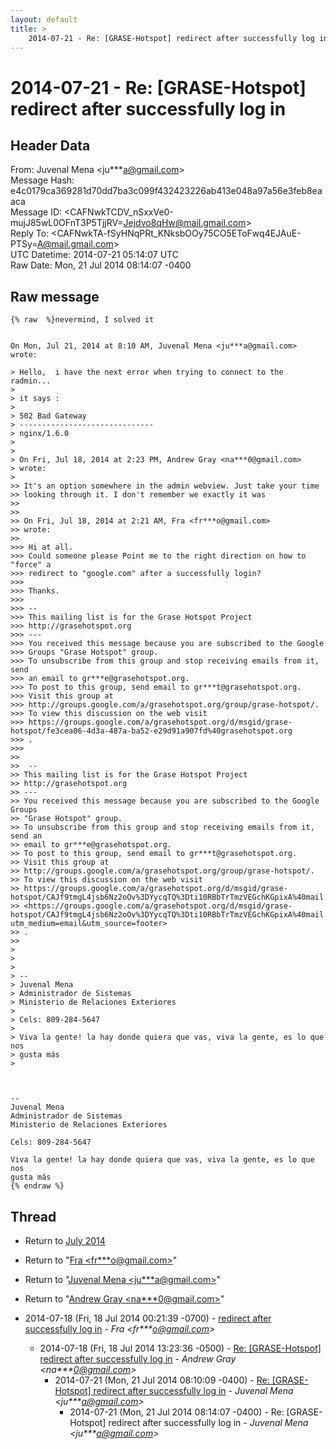 ```yaml
---
layout: default
title: >
    2014-07-21 - Re: [GRASE-Hotspot] redirect after successfully log in
---
```


# 2014-07-21 - Re: [GRASE-Hotspot] redirect after successfully log in

## Header Data

From: Juvenal Mena \<ju***a@gmail.com\><br>
Message Hash: e4c0179ca369281d70dd7ba3c099f432423226ab413e048a97a56e3feb8eaaca<br>
Message ID: \<CAFNwkTCDV_nSxxVe0-mujJ85wL0OFnT3P5TjjRV=Jejdvo8qHw@mail.gmail.com\><br>
Reply To: \<CAFNwkTA-fSyHNqPRt_KNksbOOy75CO5EToFwq4EJAuE-PTSy=A@mail.gmail.com\><br>
UTC Datetime: 2014-07-21 05:14:07 UTC<br>
Raw Date: Mon, 21 Jul 2014 08:14:07 -0400<br>

## Raw message

```
{% raw  %}nevermind, I solved it


On Mon, Jul 21, 2014 at 8:10 AM, Juvenal Mena <ju***a@gmail.com> wrote:

> Hello,  i have the next error when trying to connect to the radmin...
>
> it says :
>
> 502 Bad Gateway
> ------------------------------
> nginx/1.6.0
>
>
> On Fri, Jul 18, 2014 at 2:23 PM, Andrew Gray <na***0@gmail.com>
> wrote:
>
>> It's an option somewhere in the admin webview. Just take your time
>> looking through it. I don't remember we exactly it was
>>
>>
>> On Fri, Jul 18, 2014 at 2:21 AM, Fra <fr***o@gmail.com>
>> wrote:
>>
>>> Hi at all.
>>> Could someone please Point me to the right direction on how to "force" a
>>> redirect to "google.com" after a successfully login?
>>>
>>> Thanks.
>>>
>>> --
>>> This mailing list is for the Grase Hotspot Project
>>> http://grasehotspot.org
>>> ---
>>> You received this message because you are subscribed to the Google
>>> Groups "Grase Hotspot" group.
>>> To unsubscribe from this group and stop receiving emails from it, send
>>> an email to gr***e@grasehotspot.org.
>>> To post to this group, send email to gr***t@grasehotspot.org.
>>> Visit this group at
>>> http://groups.google.com/a/grasehotspot.org/group/grase-hotspot/.
>>> To view this discussion on the web visit
>>> https://groups.google.com/a/grasehotspot.org/d/msgid/grase-hotspot/fe3cea06-4d3a-487a-ba52-e29d91a907fd%40grasehotspot.org
>>> .
>>>
>>
>>  --
>> This mailing list is for the Grase Hotspot Project
>> http://grasehotspot.org
>> ---
>> You received this message because you are subscribed to the Google Groups
>> "Grase Hotspot" group.
>> To unsubscribe from this group and stop receiving emails from it, send an
>> email to gr***e@grasehotspot.org.
>> To post to this group, send email to gr***t@grasehotspot.org.
>> Visit this group at
>> http://groups.google.com/a/grasehotspot.org/group/grase-hotspot/.
>> To view this discussion on the web visit
>> https://groups.google.com/a/grasehotspot.org/d/msgid/grase-hotspot/CAJf9tmgL4jsb6Nz2oOv%3DYycqTQ%3Dti10RBbTrTmzVEGchKGpixA%40mail.gmail.com
>> <https://groups.google.com/a/grasehotspot.org/d/msgid/grase-hotspot/CAJf9tmgL4jsb6Nz2oOv%3DYycqTQ%3Dti10RBbTrTmzVEGchKGpixA%40mail.gmail.com?utm_medium=email&utm_source=footer>
>> .
>>
>
>
>
> --
> Juvenal Mena
> Administrador de Sistemas
> Ministerio de Relaciones Exteriores
>
> Cels: 809-284-5647
>
> Viva la gente! la hay donde quiera que vas, viva la gente, es lo que nos
> gusta más
>



-- 
Juvenal Mena
Administrador de Sistemas
Ministerio de Relaciones Exteriores

Cels: 809-284-5647

Viva la gente! la hay donde quiera que vas, viva la gente, es lo que nos
gusta más
{% endraw %}
```

## Thread

+ Return to [July 2014](/archive/2014/07)

+ Return to "[Fra <fr***o<span>@</span>gmail.com>](/authors/fr___o_at_gmail_com)"
+ Return to "[Juvenal Mena <ju***a<span>@</span>gmail.com>](/authors/ju___a_at_gmail_com)"
+ Return to "[Andrew Gray <na***0<span>@</span>gmail.com>](/authors/na___0_at_gmail_com)"

+ 2014-07-18 (Fri, 18 Jul 2014 00:21:39 -0700) - [redirect after successfully log in](/archive/2014/07/10741c432386ea0e8bcb1cadc95ec6e533693f41f19c143a7addabe1e27cb084) - _Fra \<fr***o@gmail.com\>_
  + 2014-07-18 (Fri, 18 Jul 2014 13:23:36 -0500) - [Re: [GRASE-Hotspot] redirect after successfully log in](/archive/2014/07/c5f9e317aca81e4c96a41dc5cc8abfb015f437bcd5934f575d39a02b3651f9b1) - _Andrew Gray \<na***0@gmail.com\>_
    + 2014-07-21 (Mon, 21 Jul 2014 08:10:09 -0400) - [Re: [GRASE-Hotspot] redirect after successfully log in](/archive/2014/07/cdfcf805a589c843f9ad7382406fd7e1ccf8bd004e6bbe16cbaaa8da0c612f39) - _Juvenal Mena \<ju***a@gmail.com\>_
      + 2014-07-21 (Mon, 21 Jul 2014 08:14:07 -0400) - Re: [GRASE-Hotspot] redirect after successfully log in - _Juvenal Mena \<ju***a@gmail.com\>_

